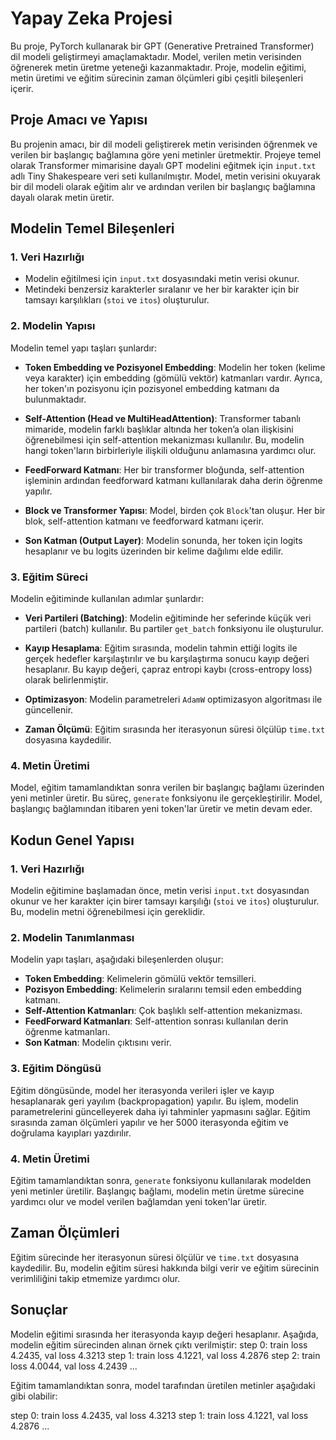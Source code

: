 # Yapay Zeka Projesi
Bu proje, PyTorch kullanarak bir GPT (Generative Pretrained Transformer) dil modeli geliştirmeyi amaçlamaktadır. Model, verilen metin verisinden öğrenerek metin üretme yeteneği kazanmaktadır. Proje, modelin eğitimi, metin üretimi ve eğitim sürecinin zaman ölçümleri gibi çeşitli bileşenleri içerir.

## Proje Amacı ve Yapısı

Bu projenin amacı, bir dil modeli geliştirerek metin verisinden öğrenmek ve verilen bir başlangıç bağlamına göre yeni metinler üretmektir. Projeye temel olarak Transformer mimarisine dayalı GPT modelini eğitmek için `input.txt` adlı Tiny Shakespeare veri seti kullanılmıştır. Model, metin verisini okuyarak bir dil modeli olarak eğitim alır ve ardından verilen bir başlangıç bağlamına dayalı olarak metin üretir.

## Modelin Temel Bileşenleri

### 1. Veri Hazırlığı
- Modelin eğitilmesi için `input.txt` dosyasındaki metin verisi okunur.
- Metindeki benzersiz karakterler sıralanır ve her bir karakter için bir tamsayı karşılıkları (`stoi` ve `itos`) oluşturulur.
  
### 2. Modelin Yapısı
Modelin temel yapı taşları şunlardır:

- **Token Embedding ve Pozisyonel Embedding**: Modelin her token (kelime veya karakter) için embedding (gömülü vektör) katmanları vardır. Ayrıca, her token'ın pozisyonu için pozisyonel embedding katmanı da bulunmaktadır.

- **Self-Attention (Head ve MultiHeadAttention)**: Transformer tabanlı mimaride, modelin farklı başlıklar altında her token’a olan ilişkisini öğrenebilmesi için self-attention mekanizması kullanılır. Bu, modelin hangi token'ların birbirleriyle ilişkili olduğunu anlamasına yardımcı olur.

- **FeedForward Katmanı**: Her bir transformer bloğunda, self-attention işleminin ardından feedforward katmanı kullanılarak daha derin öğrenme yapılır.

- **Block ve Transformer Yapısı**: Model, birden çok `Block`'tan oluşur. Her bir blok, self-attention katmanı ve feedforward katmanı içerir.

- **Son Katman (Output Layer)**: Modelin sonunda, her token için logits hesaplanır ve bu logits üzerinden bir kelime dağılımı elde edilir.

### 3. Eğitim Süreci
Modelin eğitiminde kullanılan adımlar şunlardır:
- **Veri Partileri (Batching)**: Modelin eğitiminde her seferinde küçük veri partileri (batch) kullanılır. Bu partiler `get_batch` fonksiyonu ile oluşturulur.
  
- **Kayıp Hesaplama**: Eğitim sırasında, modelin tahmin ettiği logits ile gerçek hedefler karşılaştırılır ve bu karşılaştırma sonucu kayıp değeri hesaplanır. Bu kayıp değeri, çapraz entropi kaybı (cross-entropy loss) olarak belirlenmiştir.

- **Optimizasyon**: Modelin parametreleri `AdamW` optimizasyon algoritması ile güncellenir.

- **Zaman Ölçümü**: Eğitim sırasında her iterasyonun süresi ölçülüp `time.txt` dosyasına kaydedilir.

### 4. Metin Üretimi
Model, eğitim tamamlandıktan sonra verilen bir başlangıç bağlamı üzerinden yeni metinler üretir. Bu süreç, `generate` fonksiyonu ile gerçekleştirilir. Model, başlangıç bağlamından itibaren yeni token'lar üretir ve metin devam eder.

## Kodun Genel Yapısı

### 1. Veri Hazırlığı
Modelin eğitimine başlamadan önce, metin verisi `input.txt` dosyasından okunur ve her karakter için birer tamsayı karşılığı (`stoi` ve `itos`) oluşturulur. Bu, modelin metni öğrenebilmesi için gereklidir.

### 2. Modelin Tanımlanması
Modelin yapı taşları, aşağıdaki bileşenlerden oluşur:
- **Token Embedding**: Kelimelerin gömülü vektör temsilleri.
- **Pozisyon Embedding**: Kelimelerin sıralarını temsil eden embedding katmanı.
- **Self-Attention Katmanları**: Çok başlıklı self-attention mekanizması.
- **FeedForward Katmanları**: Self-attention sonrası kullanılan derin öğrenme katmanları.
- **Son Katman**: Modelin çıktısını verir.

### 3. Eğitim Döngüsü
Eğitim döngüsünde, model her iterasyonda verileri işler ve kayıp hesaplanarak geri yayılım (backpropagation) yapılır. Bu işlem, modelin parametrelerini güncelleyerek daha iyi tahminler yapmasını sağlar. Eğitim sırasında zaman ölçümleri yapılır ve her 5000 iterasyonda eğitim ve doğrulama kayıpları yazdırılır.

### 4. Metin Üretimi
Eğitim tamamlandıktan sonra, `generate` fonksiyonu kullanılarak modelden yeni metinler üretilir. Başlangıç bağlamı, modelin metin üretme sürecine yardımcı olur ve model verilen bağlamdan yeni token'lar üretir.

## Zaman Ölçümleri

Eğitim sürecinde her iterasyonun süresi ölçülür ve `time.txt` dosyasına kaydedilir. Bu, modelin eğitim süresi hakkında bilgi verir ve eğitim sürecinin verimliliğini takip etmemize yardımcı olur.

## Sonuçlar

Modelin eğitimi sırasında her iterasyonda kayıp değeri hesaplanır. Aşağıda, modelin eğitim sürecinden alınan örnek çıktı verilmiştir:
step 0: train loss 4.2435, val loss 4.3213 step 1: train loss 4.1221, val loss 4.2876 step 2: train loss 4.0044, val loss 4.2439 ...

Eğitim tamamlandıktan sonra, model tarafından üretilen metinler aşağıdaki gibi olabilir:

step 0: train loss 4.2435, val loss 4.3213 step 1: train loss 4.1221, val loss 4.2876 ...

